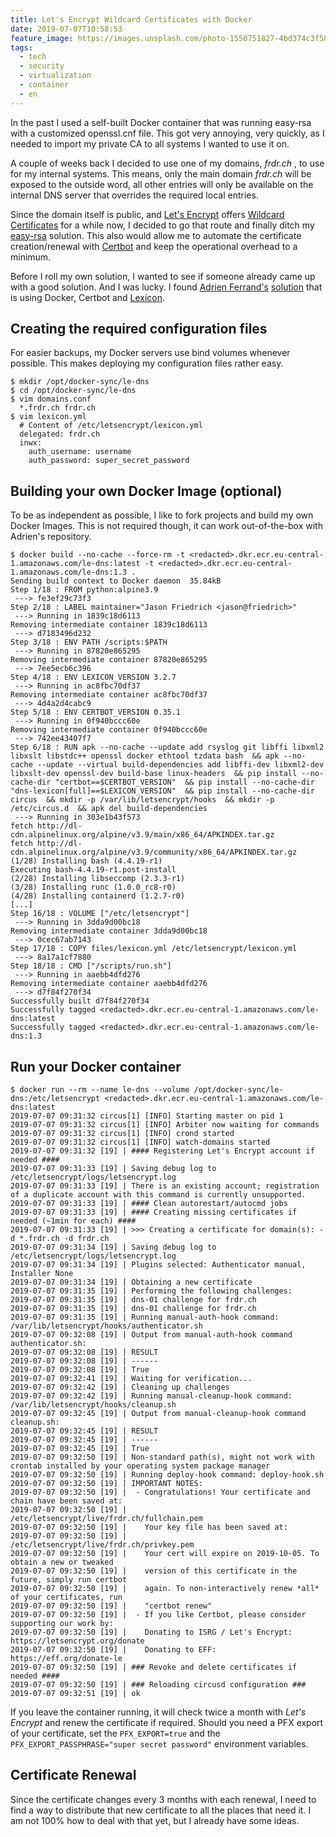 ```yaml
---
title: Let's Encrypt Wildcard Certificates with Docker
date: 2019-07-07T10:58:53
feature_image: https://images.unsplash.com/photo-1550751827-4bd374c3f58b?ixlib=rb-1.2.1&q=80&fm=jpg&crop=entropy&cs=tinysrgb&w=1080&fit=max&ixid=eyJhcHBfaWQiOjExNzczfQ
tags:
  - tech
  - security
  - virtualization
  - container
  - en
---
```


In the past I used a self-built Docker container that was running easy-rsa with a customized openssl.cnf file. This got very annoying, very quickly, as I needed to import my private CA to all systems I wanted to use it on.

A couple of weeks back I decided to use one of my domains, _frdr.ch_ , to use for my internal systems. This means, only the main domain _frdr.ch_ will be exposed to the outside word, all other entries will only be available on the internal DNS server that overrides the required local entries.

Since the domain itself is public, and [Let's Encrypt](https://letsencrypt.org/) offers [Wildcard Certificates](https://community.letsencrypt.org/t/acme-v2-and-wildcard-certificate-support-is-live/55579) for a while now, I decided to go that route and finally ditch my [easy-rsa](https://github.com/OpenVPN/easy-rsa) solution. This also would allow me to automate the certificate creation/renewal with [Certbot](https://certbot.eff.org/) and keep the operational overhead to a minimum.

Before I roll my own solution, I wanted to see if someone already came up with a good solution. And I was lucky. I found [Adrien Ferrand's](https://github.com/adferrand) [solution](https://github.com/adferrand/docker-letsencrypt-dns) that is using Docker, Certbot and [Lexicon](https://github.com/AnalogJ/lexicon).

## Creating the required configuration files

For easier backups, my Docker servers use bind volumes whenever possible. This makes deploying my configuration files rather easy.

```shell
$ mkdir /opt/docker-sync/le-dns
$ cd /opt/docker-sync/le-dns
$ vim domains.conf
  *.frdr.ch frdr.ch
$ vim lexicon.yml
  # Content of /etc/letsencrypt/lexicon.yml
  delegated: frdr.ch
  inwx:
    auth_username: username
    auth_password: super_secret_password
```

## Building your own Docker Image (optional)

To be as independent as possible, I like to fork projects and build my own Docker Images. This is not required though, it can work out-of-the-box with Adrien's repository.

```shell
$ docker build --no-cache --force-rm -t <redacted>.dkr.ecr.eu-central-1.amazonaws.com/le-dns:latest -t <redacted>.dkr.ecr.eu-central-1.amazonaws.com/le-dns:1.3 .
Sending build context to Docker daemon  35.84kB
Step 1/18 : FROM python:alpine3.9
 ---> fe3ef29c73f3
Step 2/18 : LABEL maintainer="Jason Friedrich <jason@friedrich>"
 ---> Running in 1839c18d6113
Removing intermediate container 1839c18d6113
 ---> d7183496d232
Step 3/18 : ENV PATH /scripts:$PATH
 ---> Running in 87820e865295
Removing intermediate container 87820e865295
 ---> 7ee5ecb6c396
Step 4/18 : ENV LEXICON_VERSION 3.2.7
 ---> Running in ac8fbc70df37
Removing intermediate container ac8fbc70df37
 ---> 4d4a2d4cabc9
Step 5/18 : ENV CERTBOT_VERSION 0.35.1
 ---> Running in 0f940bccc60e
Removing intermediate container 0f940bccc60e
 ---> 742ee43407f7
Step 6/18 : RUN apk --no-cache --update add rsyslog git libffi libxml2 libxslt libstdc++ openssl docker ethtool tzdata bash  && apk --no-cache --update --virtual build-dependencies add libffi-dev libxml2-dev libxslt-dev openssl-dev build-base linux-headers  && pip install --no-cache-dir "certbot==$CERTBOT_VERSION"  && pip install --no-cache-dir "dns-lexicon[full]==$LEXICON_VERSION"  && pip install --no-cache-dir circus  && mkdir -p /var/lib/letsencrypt/hooks  && mkdir -p /etc/circus.d  && apk del build-dependencies
 ---> Running in 303e1b43f573
fetch http://dl-cdn.alpinelinux.org/alpine/v3.9/main/x86_64/APKINDEX.tar.gz
fetch http://dl-cdn.alpinelinux.org/alpine/v3.9/community/x86_64/APKINDEX.tar.gz
(1/28) Installing bash (4.4.19-r1)
Executing bash-4.4.19-r1.post-install
(2/28) Installing libseccomp (2.3.3-r1)
(3/28) Installing runc (1.0.0_rc8-r0)
(4/28) Installing containerd (1.2.7-r0)
[...]
Step 16/18 : VOLUME ["/etc/letsencrypt"]
 ---> Running in 3dda9d00bc18
Removing intermediate container 3dda9d00bc18
 ---> 0cec67ab7143
Step 17/18 : COPY files/lexicon.yml /etc/letsencrypt/lexicon.yml
 ---> 8a17a1cf7880
Step 18/18 : CMD ["/scripts/run.sh"]
 ---> Running in aaebb4dfd276
Removing intermediate container aaebb4dfd276
 ---> d7f84f270f34
Successfully built d7f84f270f34
Successfully tagged <redacted>.dkr.ecr.eu-central-1.amazonaws.com/le-dns:latest
Successfully tagged <redacted>.dkr.ecr.eu-central-1.amazonaws.com/le-dns:1.3
```

## Run your Docker container

```shell
$ docker run --rm --name le-dns --volume /opt/docker-sync/le-dns:/etc/letsencrypt <redacted>.dkr.ecr.eu-central-1.amazonaws.com/le-dns:latest
2019-07-07 09:31:32 circus[1] [INFO] Starting master on pid 1
2019-07-07 09:31:32 circus[1] [INFO] Arbiter now waiting for commands
2019-07-07 09:31:32 circus[1] [INFO] crond started
2019-07-07 09:31:32 circus[1] [INFO] watch-domains started
2019-07-07 09:31:32 [19] | #### Registering Let's Encrypt account if needed ####
2019-07-07 09:31:33 [19] | Saving debug log to /etc/letsencrypt/logs/letsencrypt.log
2019-07-07 09:31:33 [19] | There is an existing account; registration of a duplicate account with this command is currently unsupported.
2019-07-07 09:31:33 [19] | #### Clean autorestart/autocmd jobs
2019-07-07 09:31:33 [19] | #### Creating missing certificates if needed (~1min for each) ####
2019-07-07 09:31:33 [19] | >>> Creating a certificate for domain(s): -d *.frdr.ch -d frdr.ch
2019-07-07 09:31:34 [19] | Saving debug log to /etc/letsencrypt/logs/letsencrypt.log
2019-07-07 09:31:34 [19] | Plugins selected: Authenticator manual, Installer None
2019-07-07 09:31:34 [19] | Obtaining a new certificate
2019-07-07 09:31:35 [19] | Performing the following challenges:
2019-07-07 09:31:35 [19] | dns-01 challenge for frdr.ch
2019-07-07 09:31:35 [19] | dns-01 challenge for frdr.ch
2019-07-07 09:31:35 [19] | Running manual-auth-hook command: /var/lib/letsencrypt/hooks/authenticator.sh
2019-07-07 09:32:08 [19] | Output from manual-auth-hook command authenticator.sh:
2019-07-07 09:32:08 [19] | RESULT
2019-07-07 09:32:08 [19] | ------
2019-07-07 09:32:08 [19] | True
2019-07-07 09:32:41 [19] | Waiting for verification...
2019-07-07 09:32:42 [19] | Cleaning up challenges
2019-07-07 09:32:42 [19] | Running manual-cleanup-hook command: /var/lib/letsencrypt/hooks/cleanup.sh
2019-07-07 09:32:45 [19] | Output from manual-cleanup-hook command cleanup.sh:
2019-07-07 09:32:45 [19] | RESULT
2019-07-07 09:32:45 [19] | ------
2019-07-07 09:32:45 [19] | True
2019-07-07 09:32:50 [19] | Non-standard path(s), might not work with crontab installed by your operating system package manager
2019-07-07 09:32:50 [19] | Running deploy-hook command: deploy-hook.sh
2019-07-07 09:32:50 [19] | IMPORTANT NOTES:
2019-07-07 09:32:50 [19] |  - Congratulations! Your certificate and chain have been saved at:
2019-07-07 09:32:50 [19] |    /etc/letsencrypt/live/frdr.ch/fullchain.pem
2019-07-07 09:32:50 [19] |    Your key file has been saved at:
2019-07-07 09:32:50 [19] |    /etc/letsencrypt/live/frdr.ch/privkey.pem
2019-07-07 09:32:50 [19] |    Your cert will expire on 2019-10-05. To obtain a new or tweaked
2019-07-07 09:32:50 [19] |    version of this certificate in the future, simply run certbot
2019-07-07 09:32:50 [19] |    again. To non-interactively renew *all* of your certificates, run
2019-07-07 09:32:50 [19] |    "certbot renew"
2019-07-07 09:32:50 [19] |  - If you like Certbot, please consider supporting our work by:
2019-07-07 09:32:50 [19] |    Donating to ISRG / Let's Encrypt:   https://letsencrypt.org/donate
2019-07-07 09:32:50 [19] |    Donating to EFF:                    https://eff.org/donate-le
2019-07-07 09:32:50 [19] | ### Revoke and delete certificates if needed ####
2019-07-07 09:32:50 [19] | ### Reloading circusd configuration ###
2019-07-07 09:32:51 [19] | ok
```

If you leave the container running, it will check twice a month with _Let's Encrypt_ and renew the certificate if required. Should you need a PFX export of your certificate, set the `PFX_EXPORT=true` and the `PFX_EXPORT_PASSPHRASE="super secret password"` environment variables.

## Certificate Renewal

Since the certificate changes every 3 months with each renewal, I need to find a way to distribute that new certificate to all the places that need it. I am not 100% how to deal with that yet, but I already have some ideas.
